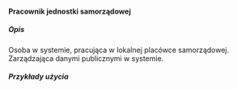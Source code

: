 #### Pracownik jednostki samorządowej

##### Opis

Osoba w systemie, pracująca w lokalnej placówce samorządowej. Zarządzająca danymi publicznymi w systemie.

##### Przykłady użycia



